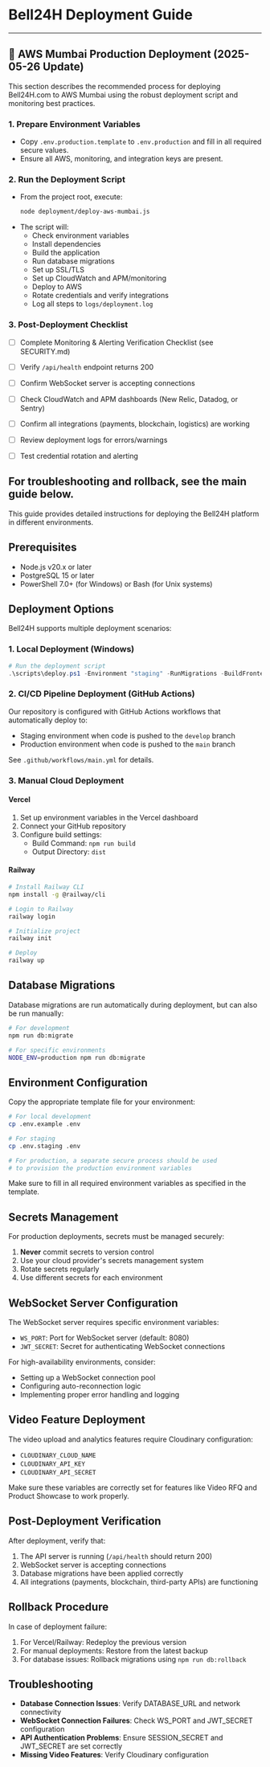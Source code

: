 # Bell24H Deployment Guide

---
## 🚀 AWS Mumbai Production Deployment (2025-05-26 Update)

This section describes the recommended process for deploying Bell24H.com to AWS Mumbai using the robust deployment script and monitoring best practices.

### 1. Prepare Environment Variables
- Copy `.env.production.template` to `.env.production` and fill in all required secure values.
- Ensure all AWS, monitoring, and integration keys are present.

### 2. Run the Deployment Script
- From the project root, execute:
  ```bash
  node deployment/deploy-aws-mumbai.js
  ```
- The script will:
  - Check environment variables
  - Install dependencies
  - Build the application
  - Run database migrations
  - Set up SSL/TLS
  - Set up CloudWatch and APM/monitoring
  - Deploy to AWS
  - Rotate credentials and verify integrations
  - Log all steps to `logs/deployment.log`

### 3. Post-Deployment Checklist
- [ ] Complete Monitoring & Alerting Verification Checklist (see SECURITY.md)

- [ ] Verify `/api/health` endpoint returns 200
- [ ] Confirm WebSocket server is accepting connections
- [ ] Check CloudWatch and APM dashboards (New Relic, Datadog, or Sentry)
- [ ] Confirm all integrations (payments, blockchain, logistics) are working
- [ ] Review deployment logs for errors/warnings
- [ ] Test credential rotation and alerting

For troubleshooting and rollback, see the main guide below.
---


This guide provides detailed instructions for deploying the Bell24H platform in different environments.

## Prerequisites

- Node.js v20.x or later
- PostgreSQL 15 or later
- PowerShell 7.0+ (for Windows) or Bash (for Unix systems)

## Deployment Options

Bell24H supports multiple deployment scenarios:

### 1. Local Deployment (Windows)

```powershell
# Run the deployment script
.\scripts\deploy.ps1 -Environment "staging" -RunMigrations -BuildFrontend
```

### 2. CI/CD Pipeline Deployment (GitHub Actions)

Our repository is configured with GitHub Actions workflows that automatically deploy to:
- Staging environment when code is pushed to the `develop` branch
- Production environment when code is pushed to the `main` branch

See `.github/workflows/main.yml` for details.

### 3. Manual Cloud Deployment

#### Vercel

1. Set up environment variables in the Vercel dashboard
2. Connect your GitHub repository
3. Configure build settings:
   - Build Command: `npm run build`
   - Output Directory: `dist`

#### Railway

```bash
# Install Railway CLI
npm install -g @railway/cli

# Login to Railway
railway login

# Initialize project
railway init

# Deploy
railway up
```

## Database Migrations

Database migrations are run automatically during deployment, but can also be run manually:

```bash
# For development
npm run db:migrate

# For specific environments
NODE_ENV=production npm run db:migrate
```

## Environment Configuration

Copy the appropriate template file for your environment:

```bash
# For local development
cp .env.example .env

# For staging
cp .env.staging .env

# For production, a separate secure process should be used
# to provision the production environment variables
```

Make sure to fill in all required environment variables as specified in the template.

## Secrets Management

For production deployments, secrets must be managed securely:

1. **Never** commit secrets to version control
2. Use your cloud provider's secrets management system
3. Rotate secrets regularly
4. Use different secrets for each environment

## WebSocket Server Configuration

The WebSocket server requires specific environment variables:

- `WS_PORT`: Port for WebSocket server (default: 8080)
- `JWT_SECRET`: Secret for authenticating WebSocket connections

For high-availability environments, consider:
- Setting up a WebSocket connection pool
- Configuring auto-reconnection logic
- Implementing proper error handling and logging

## Video Feature Deployment

The video upload and analytics features require Cloudinary configuration:

- `CLOUDINARY_CLOUD_NAME`
- `CLOUDINARY_API_KEY`
- `CLOUDINARY_API_SECRET`

Make sure these variables are correctly set for features like Video RFQ and Product Showcase to work properly.

## Post-Deployment Verification

After deployment, verify that:

1. The API server is running (`/api/health` should return 200)
2. WebSocket server is accepting connections
3. Database migrations have been applied correctly
4. All integrations (payments, blockchain, third-party APIs) are functioning

## Rollback Procedure

In case of deployment failure:

1. For Vercel/Railway: Redeploy the previous version
2. For manual deployments: Restore from the latest backup
3. For database issues: Rollback migrations using `npm run db:rollback`

## Troubleshooting

- **Database Connection Issues**: Verify DATABASE_URL and network connectivity
- **WebSocket Connection Failures**: Check WS_PORT and JWT_SECRET configuration
- **API Authentication Problems**: Ensure SESSION_SECRET and JWT_SECRET are set correctly
- **Missing Video Features**: Verify Cloudinary configuration
